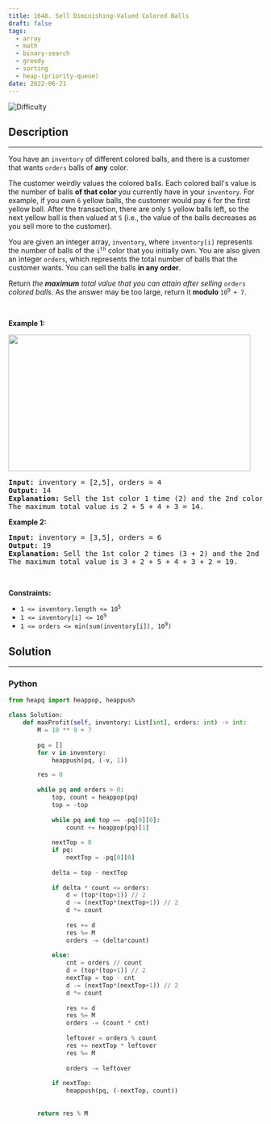 ```yaml
---
title: 1648. Sell Diminishing-Valued Colored Balls
draft: false
tags: 
  - array
  - math
  - binary-search
  - greedy
  - sorting
  - heap-(priority-queue)
date: 2022-06-21
---
```


![Difficulty](https://img.shields.io/badge/Difficulty-Medium-blue.svg)

## Description

---
<p>You have an <code>inventory</code> of different colored balls, and there is a customer that wants <code>orders</code> balls of <strong>any</strong> color.</p>

<p>The customer weirdly values the colored balls. Each colored ball&#39;s value is the number of balls <strong>of that color&nbsp;</strong>you currently have in your <code>inventory</code>. For example, if you own <code>6</code> yellow balls, the customer would pay <code>6</code> for the first yellow ball. After the transaction, there are only <code>5</code> yellow balls left, so the next yellow ball is then valued at <code>5</code> (i.e., the value of the balls decreases as you sell more to the customer).</p>

<p>You are given an integer array, <code>inventory</code>, where <code>inventory[i]</code> represents the number of balls of the <code>i<sup>th</sup></code> color that you initially own. You are also given an integer <code>orders</code>, which represents the total number of balls that the customer wants. You can sell the balls <strong>in any order</strong>.</p>

<p>Return <em>the <strong>maximum</strong> total value that you can attain after selling </em><code>orders</code><em> colored balls</em>. As the answer may be too large, return it <strong>modulo </strong><code>10<sup>9 </sup>+ 7</code>.</p>

<p>&nbsp;</p>
<p><strong class="example">Example 1:</strong></p>
<img alt="" src="https://assets.leetcode.com/uploads/2020/11/05/jj.gif" style="width: 480px; height: 270px;" />
<pre>
<strong>Input:</strong> inventory = [2,5], orders = 4
<strong>Output:</strong> 14
<strong>Explanation:</strong> Sell the 1st color 1 time (2) and the 2nd color 3 times (5 + 4 + 3).
The maximum total value is 2 + 5 + 4 + 3 = 14.
</pre>

<p><strong class="example">Example 2:</strong></p>

<pre>
<strong>Input:</strong> inventory = [3,5], orders = 6
<strong>Output:</strong> 19
<strong>Explanation: </strong>Sell the 1st color 2 times (3 + 2) and the 2nd color 4 times (5 + 4 + 3 + 2).
The maximum total value is 3 + 2 + 5 + 4 + 3 + 2 = 19.
</pre>

<p>&nbsp;</p>
<p><strong>Constraints:</strong></p>

<ul>
	<li><code>1 &lt;= inventory.length &lt;= 10<sup>5</sup></code></li>
	<li><code>1 &lt;= inventory[i] &lt;= 10<sup>9</sup></code></li>
	<li><code>1 &lt;= orders &lt;= min(sum(inventory[i]), 10<sup>9</sup>)</code></li>
</ul>


## Solution

---
### Python
``` py title='sell-diminishing-valued-colored-balls'
from heapq import heappop, heappush

class Solution:
    def maxProfit(self, inventory: List[int], orders: int) -> int:
        M = 10 ** 9 + 7
        
        pq = []
        for v in inventory:
            heappush(pq, (-v, 1))

        res = 0
        
        while pq and orders > 0:
            top, count = heappop(pq)
            top = -top
            
            while pq and top == -pq[0][0]:
                count += heappop(pq)[1]
            
            nextTop = 0
            if pq:
                nextTop = -pq[0][0]
                
            delta = top - nextTop
            
            if delta * count <= orders:
                d = (top*(top+1)) // 2
                d -= (nextTop*(nextTop+1)) // 2
                d *= count
                
                res += d
                res %= M
                orders -= (delta*count)
            
            else:
                cnt = orders // count
                d = (top*(top+1)) // 2
                nextTop = top - cnt
                d -= (nextTop*(nextTop+1)) // 2
                d *= count
                
                res += d
                res %= M
                orders -= (count * cnt)
                
                leftover = orders % count
                res += nextTop * leftover
                res %= M
                
                orders -= leftover
                
            if nextTop:
                heappush(pq, (-nextTop, count))
            
                        
        return res % M

```

